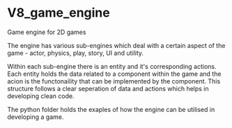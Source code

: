 # V8_game_engine
Game engine for 2D games


The engine has various sub-engines which deal with a certain aspect of the game - actor, physics, play, story, UI and utility. 

Within each sub-engine there is an entity and it's corresponding actions. Each entity holds the data related to a component within the game and the acion is the functonaility that can be implemented by the component. This structure follows a clear seperation of data and actions which helps in developing clean code. 

The python folder holds the exaples of how the engine can be utilised in developing a game. 

